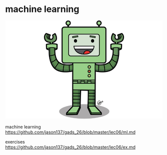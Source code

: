 # machine learning

<p align="center">
<img src="../images/robot.jpg">

machine learning  
https://github.com/jason137/gads_26/blob/master/lec06/ml.md  

exercises  
https://github.com/jason137/gads_26/blob/master/lec06/ex.md
